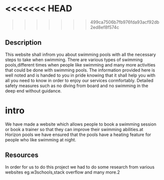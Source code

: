 <<<<<<< HEAD
=======

>>>>>>> 499ca7506b7fb976fda93acf92db2ed8ef8f574c
## Description
This website shall infrom you about swimming pools with all the necessary steps to take when swimming.
There are various types of swimming pools,different times when people like swimming and many more activities that could be done with swimming pools.
The information provided here is well noted and is handed to you in pride knowing that it shall help you with all you need to know in order to enjoy our services cormfortably.
Detailed  safety measures such as no diving from board and no swimming in the deep end without guidance.

# intro
We have made a website which allows people to book a swimming session or book a trainer so that they can improve their swimming abilities.at Horizon pools we have ensured that the pools have a heating feature for people who like swimming at night.

## Resources
In order for us to do this project we had to do some research from various websites eg.w3schools,stack overflow and many more.2

